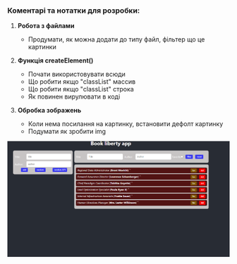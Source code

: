 
### Коментарі та нотатки для розробки:

1. **Робота з файлами**
   - Продумати, як можна додати до типу файл, фільтер що це картинки

2. **Функція createElement()**
   - Почати використовувати всюди
   - Що робити якщо "classList" массив
   - Що робити якщо "classList" строка
   - Як повинен вирулювати в коді

3. **Обробка зображень**
   - Коли нема посилання на картинку, встановити дефолт картинку
   - Подумати як зробити img

![img.png](img.png)
